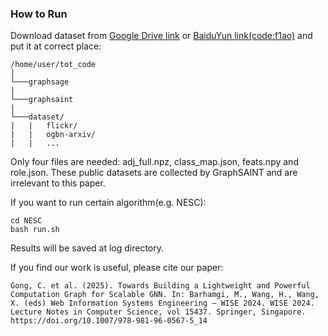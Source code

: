### How to Run
Download dataset from [Google Drive link](https://drive.google.com/drive/folders/1zycmmDES39zVlbVCYs88JTJ1Wm5FbfLz) or [BaiduYun link(code:f1ao)](https://pan.baidu.com/share/init?surl=SOb0SiSAXavwAcNqkttwcg) and put it at correct place:

```
/home/user/tot_code
│   
└───graphsage
|   
└───graphsaint
| 
└───dataset/
|   |   flickr/
|   |   ogbn-arxiv/
|   |   ...
```

Only four files are needed: adj_full.npz, class_map.json, feats.npy and role.json. These public datasets are collected by GraphSAINT and are irrelevant to this paper.

If you want to run certain algorithm(e.g. NESC):
```shell
cd NESC
bash run.sh
```

Results will be saved at log directory.

If you find our work is useful, please cite our paper:

``
Gong, C. et al. (2025). Towards Building a Lightweight and Powerful Computation Graph for Scalable GNN. In: Barhamgi, M., Wang, H., Wang, X. (eds) Web Information Systems Engineering – WISE 2024. WISE 2024. Lecture Notes in Computer Science, vol 15437. Springer, Singapore. https://doi.org/10.1007/978-981-96-0567-5_14
``
